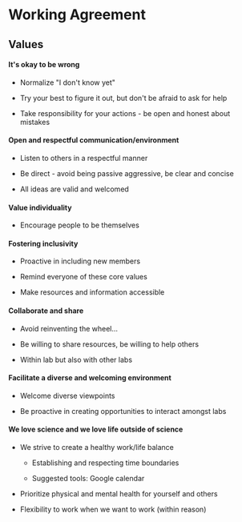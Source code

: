 # Working Agreement

## Values

#### It's okay to be wrong 

-   Normalize "I don't know yet"

-   Try your best to figure it out, but don't be afraid to ask for help

-   Take responsibility for your actions - be open and honest about mistakes

#### Open and respectful communication/environment

-   Listen to others in a respectful manner

-   Be direct - avoid being passive aggressive, be clear and concise

-   All ideas are valid and welcomed

#### Value individuality

-   Encourage people to be themselves

#### Fostering inclusivity

-   Proactive in including new members

-   Remind everyone of these core values

-   Make resources and information accessible

#### Collaborate and share

-   Avoid reinventing the wheel...

-   Be willing to share resources, be willing to help others

-   Within lab but also with other labs

#### Facilitate a diverse and welcoming environment

-   Welcome diverse viewpoints

-   Be proactive in creating opportunities to interact amongst labs

#### We love science and we love life outside of science

-   We strive to create a healthy work/life balance

    -   Establishing and respecting time boundaries

    -   Suggested tools: Google calendar

-   Prioritize physical and mental health for yourself and others

-   Flexibility to work when we want to work (within reason)
